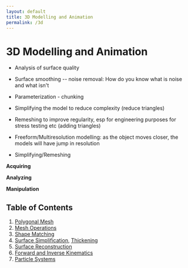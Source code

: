 ```yaml
---
layout: default
title: 3D Modelling and Animation
permalink: /3d
---
```


# 3D Modelling and Animation

- Analysis of surface quality

- Surface smoothing -- noise removal: How do you know what is noise and what isn't

- Parameterization - chunking

- Simplifying the model to reduce complexity (reduce triangles)

- Remeshing to improve regularity, esp for engineering purposes for stress testing etc (adding triangles)

- Freeform/Multiresolution modelling: as the object moves closer, the models will have jump in resolution

- Simplifying/Remeshing

**Acquiring**

**Analyzing**

**Manipulation**

## Table of Contents

1. [Polygonal Mesh](/notes-blog/3d/ch1b)
2. [Mesh Operations](/notes-blog/3d/ch2)
3. [Shape Matching](/notes-blog/3d/ch3)
4. [Surface Simplification](/notes-blog/3d/ch4a), [Thickening](/notes-blog/3d/ch4b)
5. [Surface Reconstruction](/notes-blog/3d/ch5)
9. [Forward and Inverse Kinematics](/notes-blog/3d/ch9)
10. [Particle Systems](/notes-blog/3d/ch10)

